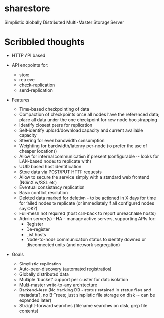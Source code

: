# sharestore
Simplistic Globally Distributed Multi-Master Storage Server


# Scribbled thoughts
* HTTP API based
* API endpoints for:
  * store
  * retrieve
  * check-replication
  * send-replication

* Features
  * Time-based checkpointing of data
  * Compaction of checkpoints once all nodes have the referenced data; place all data under the one checkpoint for new node bootstrapping
  * Identify closest peers for replication
  * Self-identify upload/download capacity and current available capacity
  * Steering for even bandwidth consumption
  * Weighting for bandwidth/latency per-node (to prefer the use of cheaper locations)
  * Allow for internal communication if present (configurable -- looks for LAN-based nodes to replicate with)
  * UUID based host identification
  * Store data via POST/PUT HTTP requests
  * Allow to secure the service simply with a standard web frontend (NGinX w/SSL etc)
  * Eventual consistancy replication
  * Basic conflict resolution
  * Deleted data marked for deletion - to be actioned in X days for time for failed nodes to replicate (or immediately if all configured nodes say OK?)
  * Full-mesh not required (host call-back to report unreachable hosts)
  * Admin server(s) - HA - manage active servers, supporting APIs for:
    * Register
    * De-register
    * List hosts
    * Node-to-node communication status to identify downed or disconnected units (and network segregation)

* Goals
  * Simplistic replication
  * Auto-peer-discovery (automated registration)
  * Globally distributed data
  * Multiple 'bucket' support per cluster for data isolation
  * Multi-master write-to-any architecture
  * Backend-less (No backing DB - status retained in status files and metadata?, no B-Trees; just simplistic file storage on disk -- can be expanded later)
  * Straight-forward searches (filename searches on disk, grep file contents)
